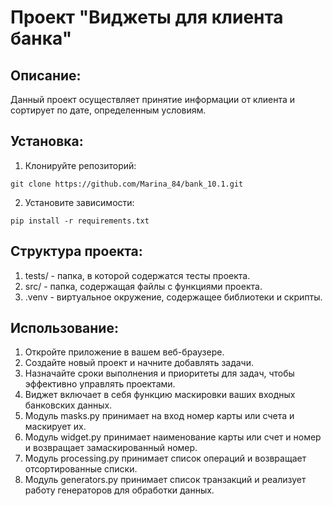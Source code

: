 # Проект "Виджеты для клиента банка"

## Описание:

Данный проект осуществляет принятие информации от клиента и сортирует по дате, определенным условиям.

## Установка:

1. Клонируйте репозиторий:
```
git clone https://github.com/Marina_84/bank_10.1.git
```
2. Установите зависимости:
```
pip install -r requirements.txt
```

## Структура проекта:

1. tests/ - папка, в которой содержатся тесты проекта.
2. src/ - папка, содержащая файлы с функциями проекта.
3. .venv - виртуальное окружение, содержащее библиотеки и скрипты.

## Использование:

1. Откройте приложение в вашем веб-браузере.
2. Создайте новый проект и начните добавлять задачи.
3. Назначайте сроки выполнения и приоритеты для задач, чтобы эффективно управлять проектами.
4. Виджет включает в себя функцию маскировки ваших входных банковских данных.
5. Модуль masks.py принимает на вход номер карты или счета и маскирует их.
6. Модуль widget.py принимает наименование карты или счет и номер и возвращает замаскированный номер.
7. Модуль processing.py принимает список операций и возвращает отсортированные списки.
8. Модуль generators.py принимает список транзакций и реализует работу генераторов для обработки данных.
